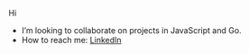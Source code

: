 

<!--
**pranavtharoor/pranavtharoor** is a ✨ _special_ ✨ repository because its `README.md` (this file) appears on your GitHub profile.

Here are some ideas to get you started:

- 🔭 I’m currently working on ...
- 🌱 I’m currently learning ...
- 👯 I’m looking to collaborate on ...
- 🤔 I’m looking for help with ...
- 💬 Ask me about ...
- 📫 How to reach me: ...
- 😄 Pronouns: ...
- ⚡ Fun fact: ...
-->

<!-- ![Hi, there! I'm Pranav](https://github.com/pranavtharoor/pranavtharoor/blob/master/greeting.svg?raw=true) -->

<!-- I enjoy working with technologies like React, Go, Java, etc. and I'm interested in exploring new languages and frameworks. -->

<!-- - 🔭 I work as a Software Engineer at [Apple](https://www.apple.com/) -->
Hi
- I’m looking to collaborate on projects in JavaScript and Go.
- How to reach me: [LinkedIn](https://linkedin.com/in/pranavtharoor)

<!-- <br/> -->

<!--![Check out a few of the projects I've worked on](https://github.com/pranavtharoor/pranavtharoor/blob/master/footer-text.svg?raw=true)-->

<!--![](https://github.com/pranavtharoor/pranavtharoor/blob/master/arrow.gif?raw=true)-->
